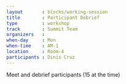 ```yaml
---
layout       : blocks/working-session
title        : Participant Debrief
type         : workshop
track        : Summit Team
organizers   :
when-day     : Mon
when-time    : AM-1
location     : Room-4
participants : Dinis Cruz
---
```


Meet and debrief participants (15 at the time)
